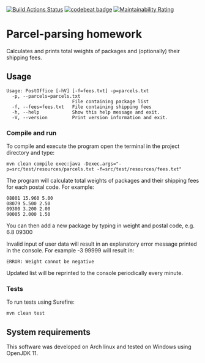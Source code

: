 [![Build Actions Status](https://github.com/JanSimek/parcel-homework/workflows/Build/badge.svg)](https://github.com/{userName}/{repoName}/actions) [![codebeat badge](https://codebeat.co/badges/2973ed5a-e2bb-4e2f-9068-24e3b94b1088)](https://codebeat.co/projects/github-com-jansimek-parcel-homework-master) [![Maintainability Rating](https://sonarcloud.io/api/project_badges/measure?project=JanSimek_parcel-homework&metric=sqale_rating)](https://sonarcloud.io/dashboard?id=JanSimek_parcel-homework) 

# Parcel-parsing homework

Calculates and prints total weights of packages and (optionally) their shipping fees. 

## Usage

```
Usage: PostOffice [-hV] [-f=fees.txt] -p=parcels.txt
  -p, --parcels=parcels.txt
                        File containing package list
  -f, --fees=fees.txt   File containing shipping fees
  -h, --help            Show this help message and exit.
  -V, --version         Print version information and exit.
```

### Compile and run

To compile and execute the program open the terminal in the project directory and type:

```shell
mvn clean compile exec:java -Dexec.args="-p=src/test/resources/parcels.txt -f=src/test/resources/fees.txt"
```

The program will calculate total weights of packages and their shipping fees for each postal code. For example:

```
08801 15.960 5.00
08079 5.500 2.50
09300 3.200 2.00
90005 2.000 1.50
```

You can then add a new package by typing in weight and postal code, e.g. 6.8 09300

Invalid input of user data will result in an explanatory error message printed in the console. For example -3 99999 will result in:

```
ERROR: Weight cannot be negative
```

Updated list will be reprinted to the console periodically every minute.

### Tests

To run tests using Surefire:

```shell
mvn clean test
```

## System requirements

This software was developed on Arch linux and tested on Windows using OpenJDK 11.
